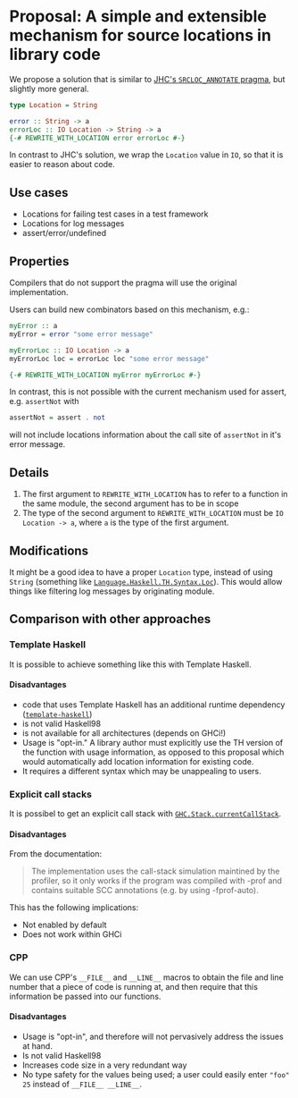 # Proposal: A simple and extensible mechanism for source locations in library code

We propose a solution that is similar to [JHC's `SRCLOC_ANNOTATE`
pragma][jhc-srcloc-annotate], but slightly more general.

```haskell
type Location = String
```

```haskell
error :: String -> a
errorLoc :: IO Location -> String -> a
{-# REWRITE_WITH_LOCATION error errorLoc #-}
```
In contrast to JHC's solution, we wrap the `Location` value in `IO`, so that it
is easier to reason about code.

## Use cases

 * Locations for failing test cases in a test framework
 * Locations for log messages
 * assert/error/undefined

## Properties

Compilers that do not support the pragma will use the original implementation.

Users can build new combinators based on this mechanism, e.g.:

```haskell
myError :: a
myError = error "some error message"

myErrorLoc :: IO Location -> a
myErrorLoc loc = errorLoc loc "some error message"

{-# REWRITE_WITH_LOCATION myError myErrorLoc #-}
```

In contrast, this is not possible with the current mechanism used for assert,
e.g. `assertNot` with

```haskell
assertNot = assert . not
```

will not include locations information about the call site of `assertNot` in
it's error message.

## Details

 1. The first argument to `REWRITE_WITH_LOCATION` has to refer to a function in
    the same module, the second argument has to be in scope
 1. The type of the second argument to `REWRITE_WITH_LOCATION` must be `IO
    Location -> a`, where `a` is the type of the first argument.

## Modifications

It might be a good idea to have a proper `Location` type, instead of using
`String` (something like
[`Language.Haskell.TH.Syntax.Loc`](http://hackage.haskell.org/packages/archive/template-haskell/2.7.0.0/doc/html/Language-Haskell-TH-Syntax.html#t:Loc)).
This would allow things like filtering log messages by originating module.

## Comparison with other approaches

### Template Haskell

It is possible to achieve something like this with Template Haskell.

#### Disadvantages

 * code that uses Template Haskell has an additional runtime dependency ([`template-haskell`][template-haskell])
 * is not valid Haskell98
 * is not available for all architectures (depends on GHCi!)
 * Usage is "opt-in." A library author must explicitly use the TH version of the function with usage information,
   as opposed to this proposal which would automatically add location information for existing code.
 * It requires a different syntax which may be unappealing to users.

[template-haskell]: http://hackage.haskell.org/package/template-haskell "Template Haskell on Hackage"
[jhc-srcloc-annotate]: http://repetae.net/computer/jhc/jhc.shtml#new-extensions


### Explicit call stacks

It is possibel to get an explicit call stack with
[`GHC.Stack.currentCallStack`](http://hackage.haskell.org/packages/archive/base/4.5.1.0/doc/html/GHC-Stack.html#v:currentCallStack).

#### Disadvantages

From the documentation:

> The implementation uses the call-stack simulation maintined by the profiler,
> so it only works if the program was compiled with -prof and contains suitable
> SCC annotations (e.g. by using -fprof-auto).

This has the following implications:

 * Not enabled by default
 * Does not work within GHCi

### CPP

We can use CPP's `__FILE__` and `__LINE__` macros to obtain the file and line number that a piece of code is running at,
and then require that this information be passed into our functions.

#### Disadvantages

* Usage is "opt-in", and therefore will not pervasively address the issues at hand.
* Is not valid Haskell98
* Increases code size in a very redundant way
* No type safety for the values being used; a user could easily enter `"foo" 25` instead of `__FILE__ __LINE__`.